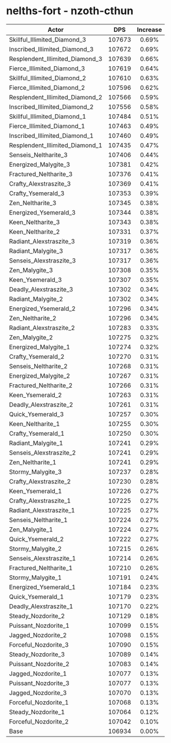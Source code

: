 # nelths-fort - nzoth-cthun
| Actor | DPS | Increase |
|---|:---:|:---:|
|Skillful_Illimited_Diamond_3|107673|0.69%|
|Inscribed_Illimited_Diamond_3|107672|0.69%|
|Resplendent_Illimited_Diamond_3|107639|0.66%|
|Fierce_Illimited_Diamond_3|107619|0.64%|
|Skillful_Illimited_Diamond_2|107610|0.63%|
|Fierce_Illimited_Diamond_2|107596|0.62%|
|Resplendent_Illimited_Diamond_2|107566|0.59%|
|Inscribed_Illimited_Diamond_2|107556|0.58%|
|Skillful_Illimited_Diamond_1|107484|0.51%|
|Fierce_Illimited_Diamond_1|107463|0.49%|
|Inscribed_Illimited_Diamond_1|107460|0.49%|
|Resplendent_Illimited_Diamond_1|107435|0.47%|
|Senseis_Neltharite_3|107406|0.44%|
|Energized_Malygite_3|107381|0.42%|
|Fractured_Neltharite_3|107376|0.41%|
|Crafty_Alexstraszite_3|107369|0.41%|
|Crafty_Ysemerald_3|107353|0.39%|
|Zen_Neltharite_3|107345|0.38%|
|Energized_Ysemerald_3|107344|0.38%|
|Keen_Neltharite_3|107343|0.38%|
|Keen_Neltharite_2|107331|0.37%|
|Radiant_Alexstraszite_3|107319|0.36%|
|Radiant_Malygite_3|107317|0.36%|
|Senseis_Alexstraszite_3|107317|0.36%|
|Zen_Malygite_3|107308|0.35%|
|Keen_Ysemerald_3|107307|0.35%|
|Deadly_Alexstraszite_3|107302|0.34%|
|Radiant_Malygite_2|107302|0.34%|
|Energized_Ysemerald_2|107296|0.34%|
|Zen_Neltharite_2|107296|0.34%|
|Radiant_Alexstraszite_2|107283|0.33%|
|Zen_Malygite_2|107275|0.32%|
|Energized_Malygite_1|107274|0.32%|
|Crafty_Ysemerald_2|107270|0.31%|
|Senseis_Neltharite_2|107268|0.31%|
|Energized_Malygite_2|107267|0.31%|
|Fractured_Neltharite_2|107266|0.31%|
|Keen_Ysemerald_2|107263|0.31%|
|Deadly_Alexstraszite_2|107261|0.31%|
|Quick_Ysemerald_3|107257|0.30%|
|Keen_Neltharite_1|107255|0.30%|
|Crafty_Ysemerald_1|107250|0.30%|
|Radiant_Malygite_1|107241|0.29%|
|Senseis_Alexstraszite_2|107241|0.29%|
|Zen_Neltharite_1|107241|0.29%|
|Stormy_Malygite_3|107237|0.28%|
|Crafty_Alexstraszite_2|107230|0.28%|
|Keen_Ysemerald_1|107226|0.27%|
|Crafty_Alexstraszite_1|107225|0.27%|
|Radiant_Alexstraszite_1|107225|0.27%|
|Senseis_Neltharite_1|107224|0.27%|
|Zen_Malygite_1|107224|0.27%|
|Quick_Ysemerald_2|107222|0.27%|
|Stormy_Malygite_2|107215|0.26%|
|Senseis_Alexstraszite_1|107214|0.26%|
|Fractured_Neltharite_1|107210|0.26%|
|Stormy_Malygite_1|107191|0.24%|
|Energized_Ysemerald_1|107184|0.23%|
|Quick_Ysemerald_1|107179|0.23%|
|Deadly_Alexstraszite_1|107170|0.22%|
|Steady_Nozdorite_2|107129|0.18%|
|Puissant_Nozdorite_1|107099|0.15%|
|Jagged_Nozdorite_2|107098|0.15%|
|Forceful_Nozdorite_3|107090|0.15%|
|Steady_Nozdorite_3|107089|0.14%|
|Puissant_Nozdorite_2|107083|0.14%|
|Jagged_Nozdorite_1|107077|0.13%|
|Puissant_Nozdorite_3|107077|0.13%|
|Jagged_Nozdorite_3|107070|0.13%|
|Forceful_Nozdorite_1|107068|0.13%|
|Steady_Nozdorite_1|107064|0.12%|
|Forceful_Nozdorite_2|107042|0.10%|
|Base|106934|0.00%|
